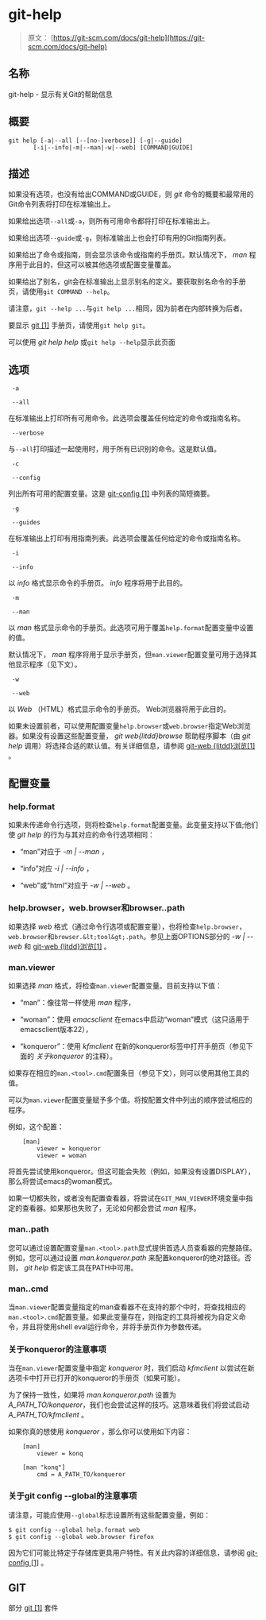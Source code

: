# git-help

> 原文： [https://git-scm.com/docs/git-help](https://git-scm.com/docs/git-help)

## 名称

git-help - 显示有关Git的帮助信息

## 概要

```
git help [-a|--all [--[no-]verbose]] [-g|--guide]
	   [-i|--info|-m|--man|-w|--web] [COMMAND|GUIDE]
```

## 描述

如果没有选项，也没有给出COMMAND或GUIDE，则 _git_ 命令的概要和最常用的Git命令列表将打印在标准输出上。

如果给出选项`--all`或`-a`，则所有可用命令都将打印在标准输出上。

如果给出选项`--guide`或`-g`，则标准输出上也会打印有用的Git指南列表。

如果给出了命令或指南，则会显示该命令或指南的手册页。默认情况下， _man_ 程序用于此目的，但这可以被其他选项或配置变量覆盖。

如果给出了别名，git会在标准输出上显示别名的定义。要获取别名命令的手册页，请使用`git COMMAND --help`。

请注意，`git --help ...`与`git help ...`相同，因为前者在内部转换为后者。

要显示 [git [1]](https://git-scm.com/docs/git) 手册页，请使用`git help git`。

可以使用 _git help help_ 或`git help --help`显示此页面

## 选项

```
 -a 
```

```
 --all 
```

在标准输出上打印所有可用命令。此选项会覆盖任何给定的命令或指南名称。

```
 --verbose 
```

与`--all`打印描述一起使用时，用于所有已识别的命令。这是默认值。

```
 -c 
```

```
 --config 
```

列出所有可用的配置变量。这是 [git-config [1]](https://git-scm.com/docs/git-config) 中列表的简短摘要。

```
 -g 
```

```
 --guides 
```

在标准输出上打印有用指南列表。此选项会覆盖任何给定的命令或指南名称。

```
 -i 
```

```
 --info 
```

以 _info_ 格式显示命令的手册页。 _info_ 程序将用于此目的。

```
 -m 
```

```
 --man 
```

以 _man_ 格式显示命令的手册页。此选项可用于覆盖`help.format`配置变量中设置的值。

默认情况下， _man_ 程序将用于显示手册页，但`man.viewer`配置变量可用于选择其他显示程序（见下文）。

```
 -w 
```

```
 --web 
```

以 _Web_ （HTML）格式显示命令的手册页。 Web浏览器将用于此目的。

如果未设置前者，可以使用配置变量`help.browser`或`web.browser`指定Web浏览器。如果没有设置这些配置变量， _git web{litdd}browse_ 帮助程序脚本（由 _git help_ 调用）将选择合适的默认值。有关详细信息，请参阅 [git-web {litdd}浏览[1]](https://git-scm.com/docs/git-web{litdd}browse) 。

## 配置变量

### help.format

如果未传递命令行选项，则将检查`help.format`配置变量。此变量支持以下值;他们使 _git help_ 的行为与其对应的命令行选项相同：

*   “man”对应于 _-m | --man_ ，

*   “info”对应 _-i | --info_ ，

*   “web”或“html”对应于 _-w | --web_ 。

### help.browser，web.browser和browser.<tool>.path

如果选择 _web_ 格式（通过命令行选项或配置变量），也将检查`help.browser`，`web.browser`和`browser.&lt;tool&gt;.path`。参见上面OPTIONS部分的 _-w | --web_ 和 [git-web {litdd}浏览[1]](https://git-scm.com/docs/git-web{litdd}browse) 。

### man.viewer

如果选择 _man_ 格式，将检查`man.viewer`配置变量。目前支持以下值：

*   “man”：像往常一样使用 _man_ 程序，

*   “woman”：使用 _emacsclient_ 在emacs中启动“woman”模式（这只适用于emacsclient版本22），

*   “konqueror”：使用 _kfmclient_ 在新的konqueror标签中打开手册页（参见下面的 _关于konqueror_ 的注释）。

如果存在相应的`man.<tool>.cmd`配置条目（参见下文），则可以使用其他工具的值。

可以为`man.viewer`配置变量赋予多个值。将按配置文件中列出的顺序尝试相应的程序。

例如，这个配置：

```
	[man]
		viewer = konqueror
		viewer = woman
```

将首先尝试使用konqueror。但这可能会失败（例如，如果没有设置DISPLAY），那么将尝试emacs的woman模式。

如果一切都失败，或者没有配置查看器，将尝试在`GIT_MAN_VIEWER`环境变量中指定的查看器。如果那也失败了，无论如何都会尝试 _man_ 程序。

### man.<tool>.path

您可以通过设置配置变量`man.<tool>.path`显式提供首选人员查看器的完整路径。例如，您可以通过设置 _man.konqueror.path_ 来配置konqueror的绝对路径。否则， _git help_ 假定该工具在PATH中可用。

### man.<tool>.cmd

当`man.viewer`配置变量指定的man查看器不在支持的那个中时，将查找相应的`man.<tool>.cmd`配置变量。如果此变量存在，则指定的工具将被视为自定义命令，并且将使用shell eval运行命令，并将手册页作为参数传递。

### 关于konqueror的注意事项

当在`man.viewer`配置变量中指定 _konqueror_ 时，我们启动 _kfmclient_ 以尝试在新选项卡中打开已打开的konqueror的手册页（如果可能）。

为了保持一致性，如果将 _man.konqueror.path_ 设置为 _A_PATH_TO/konqueror_，我们也会尝试这样的技巧。这意味着我们将尝试启动 _A_PATH_TO/kfmclient_ 。

如果你真的想使用 _konqueror_ ，那么你可以使用如下内容：

```
	[man]
		viewer = konq

	[man "konq"]
		cmd = A_PATH_TO/konqueror
```

### 关于git config --global的注意事项

请注意，可能应使用`--global`标志设置所​​有这些配置变量，例如：

```
$ git config --global help.format web
$ git config --global web.browser firefox
```

因为它们可能比特定于存储库更具用户特性。有关此内容的详细信息，请参阅 [git-config [1]](https://git-scm.com/docs/git-config) 。

## GIT

部分 [git [1]](https://git-scm.com/docs/git) 套件